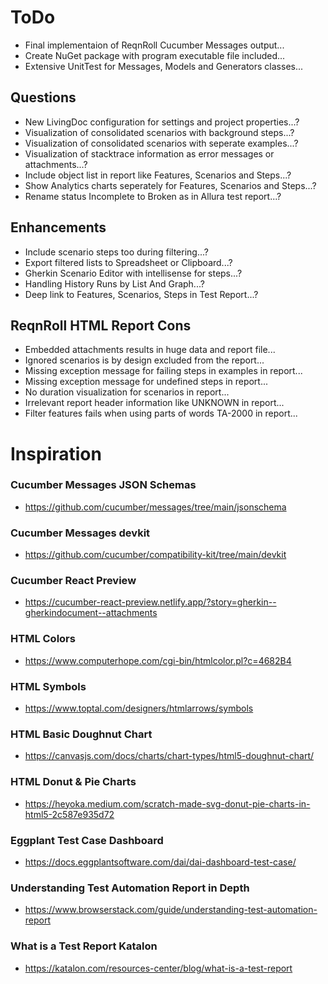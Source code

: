 # ToDo
* Final implementaion of ReqnRoll Cucumber Messages output...
* Create NuGet package with program executable file included...
* Extensive UnitTest for Messages, Models and Generators classes...

## Questions
* New LivingDoc configuration for settings and project properties...?
* Visualization of consolidated scenarios with background steps...?
* Visualization of consolidated scenarios with seperate examples...?
* Visualization of stacktrace information as error messages or attachments...?
* Include object list in report like Features, Scenarios and Steps...?
* Show Analytics charts seperately for Features, Scenarios and Steps...?
* Rename status Incomplete to Broken as in Allura test report...?

## Enhancements
* Include scenario steps too during filtering...?
* Export filtered lists to Spreadsheet or Clipboard...?
* Gherkin Scenario Editor with intellisense for steps...?
* Handling History Runs by List And Graph...?
* Deep link to Features, Scenarios, Steps in Test Report...?

## ReqnRoll HTML Report Cons
* Embedded attachments results in huge data and report file...
* Ignored scenarios is by design excluded from the report...
* Missing exception message for failing steps in examples in report...
* Missing exception message for undefined steps in report...
* No duration visualization for scenarios in report...
* Irrelevant report header information like UNKNOWN in report...
* Filter features fails when using parts of words TA-2000 in report...

# Inspiration

### Cucumber Messages JSON Schemas
* https://github.com/cucumber/messages/tree/main/jsonschema

### Cucumber Messages devkit
* https://github.com/cucumber/compatibility-kit/tree/main/devkit

### Cucumber React Preview
* https://cucumber-react-preview.netlify.app/?story=gherkin--gherkindocument--attachments

### HTML Colors
* https://www.computerhope.com/cgi-bin/htmlcolor.pl?c=4682B4

### HTML Symbols
* https://www.toptal.com/designers/htmlarrows/symbols

### HTML Basic Doughnut Chart
* https://canvasjs.com/docs/charts/chart-types/html5-doughnut-chart/

### HTML Donut & Pie Charts
* https://heyoka.medium.com/scratch-made-svg-donut-pie-charts-in-html5-2c587e935d72

### Eggplant Test Case Dashboard
* https://docs.eggplantsoftware.com/dai/dai-dashboard-test-case/

### Understanding Test Automation Report in Depth
* https://www.browserstack.com/guide/understanding-test-automation-report 

### What is a Test Report Katalon
* https://katalon.com/resources-center/blog/what-is-a-test-report

